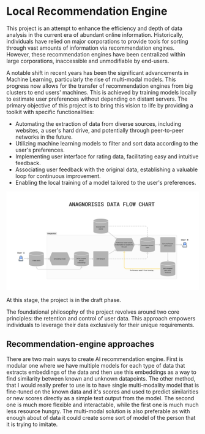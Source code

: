 # Local Recommendation Engine 
This project is an attempt to enhance the efficiency and depth of data analysis in the current era of abundant online information. Historically, individuals have relied on major corporations to provide tools for sorting through vast amounts of information via recommendation engines. However, these recommendation engines have been centralized within large corporations, inaccessible and unmodifiable by end-users.

A notable shift in recent years has been the significant advancements in Machine Learning, particularly the rise of multi-modal models. This progress now allows for the transfer of recommendation engines from big clusters to end users' machines. This is achieved by training models locally to estimate user preferences without depending on distant servers. The primary objective of this project is to bring this vision to life by providing a toolkit with specific functionalities:

* Automating the extraction of data from diverse sources, including websites, a user's hard drive, and potentially through peer-to-peer networks in the future.
* Utilizing machine learning models to filter and sort data according to the user's preferences.
* Implementing user interface for rating data, facilitating easy and intuitive feedback.
* Associating user feedback with the original data, establishing a valuable loop for continuous improvement.
* Enabling the local training of a model tailored to the user's preferences.

![anagnorisis data flow chart](/static/anagnorisis_data_flow_chart.png)

At this stage, the project is in the draft phase. 

The foundational philosophy of the project revolves around two core principles: the retention and control of user data. This approach empowers individuals to leverage their data exclusively for their unique requirements.

## Recommendation-engine approaches
There are two main ways to create AI recommendation engine. First is modular one where we have multiple models for each type of data that extracts embeddings of the data and then use this embeddings as a way to find similarity between known and unknown datapoints. The other method, that I would really prefer to use is to have single multi-modality model that is fine-tuned on the known data and it's scores and used to predict similarities or new scores directly as a simple text output from the model. The second one is much more flexible and interactable, while the first one is much much less resource hungry. The multi-modal solution is also preferable as with enough about of data it could create some sort of model of the person that it is trying to imitate.